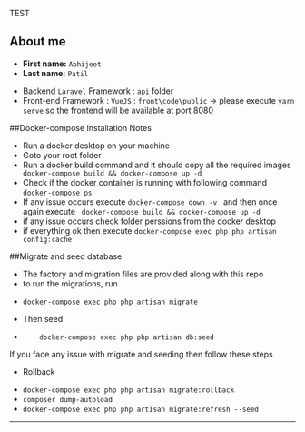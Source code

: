 TEST

<a id="about-you"></a>
## About me

* **First name:** `Abhijeet`
* **Last name:** `Patil`


<a id="your-comments"></a>

* Backend `Laravel` Framework : `api` folder
* Front-end Framework : `VueJS` : `front\code\public` -> please execute `yarn serve` so the frontend will be available at port 8080


<a id="the-installation"></a>
##Docker-compose Installation Notes

- Run a docker desktop on your machine
- Goto your root folder
- Run a docker build command and it should copy all the required images
`` docker-compose build && docker-compose up -d``
- Check if the docker container is running with following command
``docker-compose ps``
- If any issue occurs execute ``docker-compose down -v `` and then once again execute `` docker-compose build && docker-compose up -d``
- if any issue occurs check folder perssions from the docker desktop
- if everything ok then execute ``docker-compose exec php php artisan config:cache``


##Migrate and seed database
- The factory and migration files are provided along with this repo
- to run the migrations, run 
* ``docker-compose exec php php artisan migrate``
- Then seed
* ``    docker-compose exec php php artisan db:seed``

If you face any issue with migrate and seeding then follow these steps
- Rollback 
* ``docker-compose exec php php artisan migrate:rollback``
* ``composer dump-autoload``
* ``docker-compose exec php php artisan migrate:refresh --seed``

***
